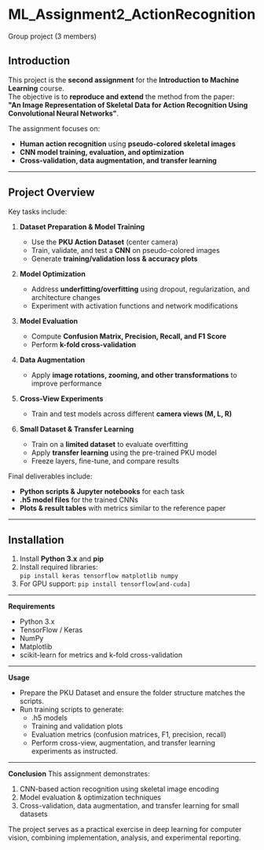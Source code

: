 # ML_Assignment2_ActionRecognition

Group project (3 members)

## Introduction
This project is the **second assignment** for the **Introduction to Machine Learning** course.  
The objective is to **reproduce and extend** the method from the paper:  
**"An Image Representation of Skeletal Data for Action Recognition Using Convolutional Neural Networks"**.  

The assignment focuses on:  
- **Human action recognition** using **pseudo-colored skeletal images**  
- **CNN model training, evaluation, and optimization**  
- **Cross-validation, data augmentation, and transfer learning**

---

## Project Overview
Key tasks include:

1. **Dataset Preparation & Model Training**  
   - Use the **PKU Action Dataset** (center camera)  
   - Train, validate, and test a **CNN** on pseudo-colored images  
   - Generate **training/validation loss & accuracy plots**

2. **Model Optimization**  
   - Address **underfitting/overfitting** using dropout, regularization, and architecture changes  
   - Experiment with activation functions and network modifications

3. **Model Evaluation**  
   - Compute **Confusion Matrix, Precision, Recall, and F1 Score**  
   - Perform **k-fold cross-validation**

4. **Data Augmentation**  
   - Apply **image rotations, zooming, and other transformations** to improve performance

5. **Cross-View Experiments**  
   - Train and test models across different **camera views (M, L, R)**

6. **Small Dataset & Transfer Learning**  
   - Train on a **limited dataset** to evaluate overfitting  
   - Apply **transfer learning** using the pre-trained PKU model  
   - Freeze layers, fine-tune, and compare results

Final deliverables include:  
- **Python scripts & Jupyter notebooks** for each task  
- **.h5 model files** for the trained CNNs  
- **Plots & result tables** with metrics similar to the reference paper

---
## Installation
1. Install **Python 3.x** and **pip**  
2. Install required libraries:  
   ```pip install keras tensorflow matplotlib numpy```
3. For GPU support:
``` pip install tensorflow[and-cuda] ```
---
**Requirements**
- Python 3.x
- TensorFlow / Keras
- NumPy
- Matplotlib
- scikit-learn for metrics and k-fold cross-validation
---
**Usage**
- Prepare the PKU Dataset and ensure the folder structure matches the scripts.
- Run training scripts to generate:
  - .h5 models
  - Training and validation plots
  - Evaluation metrics (confusion matrices, F1, precision, recall)
  - Perform cross-view, augmentation, and transfer learning experiments as instructed.
---
**Conclusion**
This assignment demonstrates:
1) CNN-based action recognition using skeletal image encoding
2) Model evaluation & optimization techniques
3) Cross-validation, data augmentation, and transfer learning for small datasets
   
The project serves as a practical exercise in deep learning for computer vision, combining implementation, analysis, and experimental reporting.

